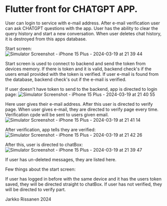 # Flutter front for CHATGPT APP.

User can login to service with e-mail address. After e-mail verification user can ask CHATGPT questions with the app.
User has the ability to clear the query history and start a new conversation. When user deletes chat history, it is destroyed from this apps database.

Start screen:
![Simulator Screenshot - iPhone 15 Plus - 2024-03-19 at 21 39 44](https://github.com/Geezter/fluttersakky/assets/96491295/6bb58a3b-e5c2-4c0c-9187-05f22e18babd)

Start screen is used to connect to backend and send the token from devices memory.
If there is token and it is valid, backend check's if the users email provided with the token is verified.
If user e-mail is found from the database, backend check's out if the e-mail is verified.

If user doesn't have token to send to the backend, app is directed to login page:
![Simulator Screenshot - iPhone 15 Plus - 2024-03-19 at 21 40 55](https://github.com/Geezter/fluttersakky/assets/96491295/21af021e-8ace-4aec-b4c7-03ec4cec3f84)

Here user gives their e-mail address. After this user is directed to verify page. When user gives e-mail, they are directed to verify page every time.
Verification cpde will be sent to users given email.
![Simulator Screenshot - iPhone 15 Plus - 2024-03-19 at 21 41 14](https://github.com/Geezter/fluttersakky/assets/96491295/13190739-968f-4ab9-991e-dee725c90ea6)

After verification, app tells they are verified:
![Simulator Screenshot - iPhone 15 Plus - 2024-03-19 at 21 42 26](https://github.com/Geezter/fluttersakky/assets/96491295/aa5db8d8-8808-4816-a364-5760390fdba7)

After this, user is directed to chatBox:
![Simulator Screenshot - iPhone 15 Plus - 2024-03-19 at 21 39 47](https://github.com/Geezter/fluttersakky/assets/96491295/c3764bf0-c4b8-4e53-ac4e-3cb9da06b63d)

If user has un-deleted messages, they are listed here.


Few things about the start screen:

If user has logged in before with the same device and it has the users token saved, they will be directed straight to chatBox.
If user has not verified, they will be directed to verify part.

Jarkko Rissanen 2024
